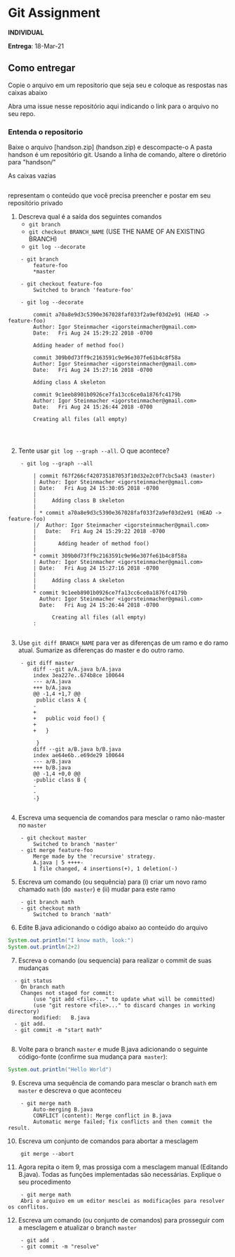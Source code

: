 # Git Assignment

**INDIVIDUAL**

**Entrega**: 18-Mar-21

## Como entregar
Copie o arquivo em um repositorio que seja seu e coloque as respostas nas caixas abaixo

Abra uma issue nesse repositório aqui indicando o link para o arquivo no seu repo.

### Entenda o repositorio
Baixe o arquivo [handson.zip] (handson.zip) e descompacte-o
A pasta handson é um repositório git. Usando a linha de comando, altere o diretório para "handson/"

As caixas vazias
```

```
representam o conteúdo que você precisa preencher e postar em seu repositório privado

1. Descreva qual é a saída dos seguintes comandos
    -  `git branch` 
    -  `git checkout BRANCH_NAME` (USE THE NAME OF AN EXISTING BRANCH)
    -  `git log --decorate`

```
    - git branch
        feature-foo
        *master
        
    - git checkout feature-foo
        Switched to branch 'feature-foo'
        
    - git log --decorate

        commit a70a8e9d3c5390e367028faf033f2a9ef03d2e91 (HEAD -> feature-foo)
        Author: Igor Steinmacher <igorsteinmacher@gmail.com>
        Date:   Fri Aug 24 15:29:22 2018 -0700

        Adding header of method foo()

        commit 309b0d73ff9c2163591c9e96e307fe61b4c8f58a
        Author: Igor Steinmacher <igorsteinmacher@gmail.com>
        Date:   Fri Aug 24 15:27:16 2018 -0700

        Adding class A skeleton

        commit 9c1eeb8901b0926ce7fa13cc6ce0a1876fc4179b
        Author: Igor Steinmacher <igorsteinmacher@gmail.com>
        Date:   Fri Aug 24 15:26:44 2018 -0700

        Creating all files (all empty)
 
  


```

2. Tente usar `git log --graph --all`. O que acontece?
```
    - git log --graph --all
    
        | commit f67f266cf420735187053f10d32e2c0f7cbc5a43 (master)
        | Author: Igor Steinmacher <igorsteinmacher@gmail.com>
        | Date:   Fri Aug 24 15:30:05 2018 -0700
        |
        |     Adding class B skeleton
        |
        | * commit a70a8e9d3c5390e367028faf033f2a9ef03d2e91 (HEAD -> feature-foo)
        |/  Author: Igor Steinmacher <igorsteinmacher@gmail.com>
        |   Date:   Fri Aug 24 15:29:22 2018 -0700
        |
        |       Adding header of method foo()
        |
        * commit 309b0d73ff9c2163591c9e96e307fe61b4c8f58a
        | Author: Igor Steinmacher <igorsteinmacher@gmail.com>
        | Date:   Fri Aug 24 15:27:16 2018 -0700
        |
        |     Adding class A skeleton
        |
        * commit 9c1eeb8901b0926ce7fa13cc6ce0a1876fc4179b
          Author: Igor Steinmacher <igorsteinmacher@gmail.com>
          Date:   Fri Aug 24 15:26:44 2018 -0700

              Creating all files (all empty)
        :


```

3. Use `git diff BRANCH_NAME`  para ver as diferenças de um ramo e do ramo atual.
   Sumarize as diferenças do master e do outro ramo.

```
    - git diff master
        diff --git a/A.java b/A.java
        index 3ea227e..674b8ce 100644
        --- a/A.java
        +++ b/A.java
        @@ -1,4 +1,7 @@
         public class A {
        -
        +
        +   public void foo() {
        +
        +   }

         }
        diff --git a/B.java b/B.java
        index ae64e6b..e69de29 100644
        --- a/B.java
        +++ b/B.java
        @@ -1,4 +0,0 @@
        -public class B {
        -
        -
        -}


```

4. Escreva uma sequencia de comandos para mesclar o ramo não-master no `master`

```
    - git checkout master
        Switched to branch 'master'
    - git merge feature-foo
        Merge made by the 'recursive' strategy.
        A.java | 5 ++++-
        1 file changed, 4 insertions(+), 1 deletion(-)

```


5. Escreva um comando (ou sequência) para (i) criar um novo ramo chamado `math` (do` master`)
e (ii) mudar para este ramo

```
    - git branch math
    - git checkout math
        Switched to branch 'math'

```
   
6. Edite B.java adicionando o código abaixo ao conteúdo do arquivo
```java
System.out.println("I know math, look:")
System.out.println(2+2)
```

7. Escreva o comando (ou sequencia) para realizar o commit de suas mudanças
```
  - git status
    On branch math
    Changes not staged for commit:
        (use "git add <file>..." to update what will be committed)
        (use "git restore <file>..." to discard changes in working directory)
        modified:   B.java
  - git add.
  - git commit -m "start math"
       

```

8. Volte para o branch `master` e mude B.java adicionando o seguinte código-fonte (confirme sua mudança para` master`):
```java
System.out.println("Hello World")
```

9. Escreva uma sequência de comando para mesclar o branch `math` em` master` e descreva o que aconteceu
```
    - git merge math
        Auto-merging B.java
        CONFLICT (content): Merge conflict in B.java
        Automatic merge failed; fix conflicts and then commit the result.

```
   
10. Escreva um conjunto de comandos para abortar a mesclagem
```
    git merge --abort

```
   
11. Agora repita o item 9, mas prossiga com a mesclagem manual (Editando B.java). Todas as funções implementadas são necessárias. Explique o seu procedimento
```
    - git merge math
    Abri o arquivo em um editor mesclei as modificações para resolver os conflitos. 

```

12. Escreva um comando (ou conjunto de comandos) para prosseguir com a mesclagem e atualizar o branch `master`
```
    - git add .
    - git commit -m "resolve"
    

```


